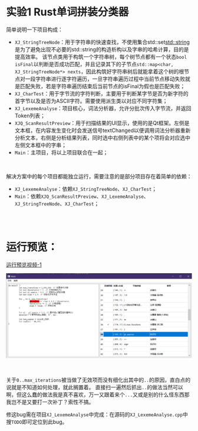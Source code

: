 

# 实验1 Rust单词拼装分类器

简单说明一下项目构成：
- ``XJ_StringTreeNode``：用于字符串的快速查找，不使用集合std::set<std::string>是为了避免出现不必要的std::string的构造析构以及字串的哈希计算，目的是提高效率。
该节点类用于构筑一个字符串树，每个树节点都有一个状态``bool isFinal``以判断是否成功匹配，并且记录其下的子节点``std::map<char, XJ_StringTreeNode*> nexts``，因此构筑好字符串树后就能拿着这个树的根节点对一段字符串进行逐字符遍历，一旦字符串遍历过程中当前节点移动失败就是匹配失败，若是字符串遍历结束后当前节点的isFinal为假也是匹配失败；
- ``XJ_CharTest``：用于字节流的字符判断，主要用于判断某字节是否为新字符的首字节以及是否为ASCII字符。需要使用派生类以对应不同字符集；
- ``XJ_LexemeAnalyse``：项目核心，词法分析器，允许分批次传入字节流，并返回Token列表；
- ``XJQ_ScanResultPreview``：用于扫描结果的UI显示，使用的是Qt框架。左侧是文本框，在内容发生变化时会发送信号textChanged以便调用词法分析器重新分析文本，右侧是分析结果列表，同时选中右侧列表中的某个项将会对应选中左侧文本框中的字串； 
- ``Main``：主项目，将以上项目联合在一起；

<br>


解决方案中的每个项目都能独立运行，需要注意的是部分项目存在着简单的依赖：
- ``XJ_LexemeAnalyse``：依赖``XJ_StringTreeNode``、``XJ_CharTest``；
- ``Main``：依赖``XJQ_ScanResultPreview``、``XJ_LexemeAnalyse``、``XJ_StringTreeNode``、``XJ_CharTest``；

<br>
<br>

# 运行预览：

[运行预览视频-1](./运行预览视频-1.mp4)

![运行预览图-1](./运行预览图-1.png)


<br>

关于``0..max_iterations``被当做了无效项而没有细化出其中的``..``的原因，直白点的说就是不知道如何处理，就此搁置着。
直接扫一遍然后抓出``..``的做法当然可以啊，但这么蠢的做法我是真不喜欢，万一又跟着来个``...``又或是别的什么怪东西那我岂不是又要打一次补丁？索性不搞。

修这bug需在项目``XJ_LexemeAnalyse``中完成：在源码的``XJ_LexemeAnalyse.cpp``中搜``TODO``即可定位到此bug。





